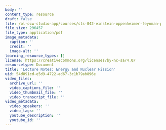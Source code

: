 ```yaml
---
body: ''
content_type: resource
draft: false
file: /ol-ocw-studio-app/courses/sts-042-einstein-oppenheimer-feynman-physics-in-the-20th-century-fall-2020/mitsts_042j_f20_lecnote_energy.pdf
file_size: 296457
file_type: application/pdf
image_metadata:
  caption: ''
  credit: ''
  image-alt: ''
learning_resource_types: []
license: https://creativecommons.org/licenses/by-nc-sa/4.0/
resourcetype: Document
title: 'Lecture Notes: Energy and Nuclear Fission'
uid: 54d891cd-e5d9-4722-ad67-3c1b79ab896e
video_files:
  archive_url: ''
  video_captions_file: ''
  video_thumbnail_file: ''
  video_transcript_file: ''
video_metadata:
  video_speakers: ''
  video_tags: ''
  youtube_description: ''
  youtube_id: ''
---
```

